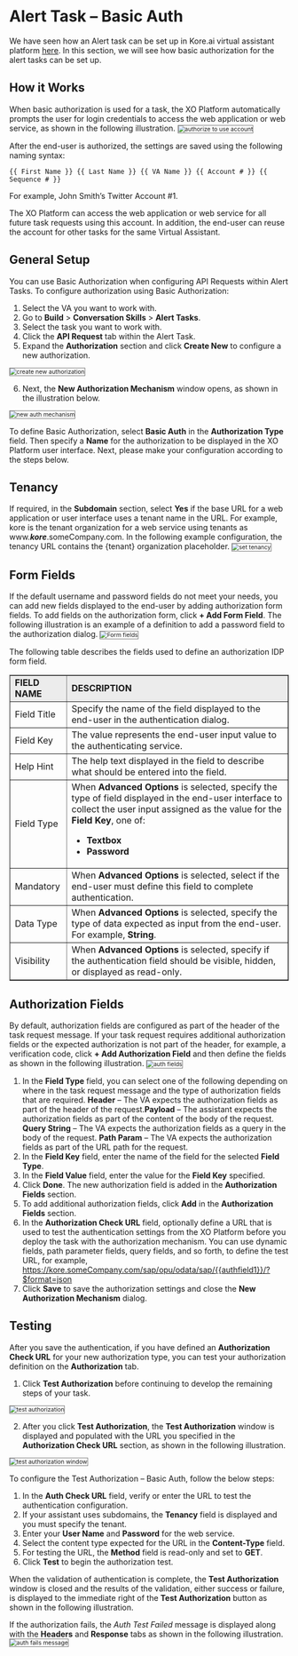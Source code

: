 # Alert Task – Basic Auth

We have seen how an Alert task can be set up in Kore.ai virtual assistant platform <a href="https://docsinternal-kore.github.io/docs/xo/automation/use-cases/alert-tasks/" target="_blank">here</a>. In this section, we will see how basic authorization for the alert tasks can be set up.

## How it Works 

When basic authorization is used for a task, the XO Platform automatically prompts the user for login credentials to access the web application or web service, as shown in the following illustration.
<img src="../images/authorize-to-use-account.png" alt="authorize to use account" title="authorize to use account" style="border: 1px solid gray; zoom:75%;">

After the end-user is authorized, the settings are saved using the following naming syntax:

<p><code>{{ First Name }} {{ Last Name }} {{ VA Name }} {{ Account # }} {{ Sequence # }}</code></p>

For example, John Smith’s Twitter Account #1.

The XO Platform can access the web application or web service for all future task requests using this account. In addition, the end-user can reuse the account for other tasks for the same Virtual Assistant.

## General Setup 

You can use Basic Authorization when configuring API Requests within Alert Tasks. To configure authorization using Basic Authorization:

1. Select the VA you want to work with.
2. Go to **Build** > **Conversation Skills** > **Alert Tasks**. 
3. Select the task you want to work with. 
4. Click the **API Request** tab within the Alert Task.
5. Expand the **Authorization** section and click **Create New** to configure a new authorization.
<img src="../images/create-new-authorization.png" alt="create new authorization" title="create new authorization" style="border: 1px solid gray; zoom:75%;">

6. Next, the **New Authorization Mechanism** window opens, as shown in the illustration below.
<img src="../images/new-auth-mechanism.png" alt="new auth mechanism" title="new auth mechanism" style="border: 1px solid gray; zoom:75%;">

To define Basic Authorization, select **Basic Auth** in the **Authorization Type** field. Then specify a **Name** for the authorization to be displayed in the XO Platform  user interface. Next, please make your configuration according to the steps below.

## Tenancy

If required, in the **Subdomain** section, select **Yes** if the base URL for a web application or user interface uses a tenant name in the URL. For example, kore is the tenant organization for a web service using tenants as www.**_kore_**.someCompany.com. In the following example configuration, the tenancy URL contains the {tenant} organization placeholder.
<img src="../images/set-tenancy.png" alt="set tenancy" title="set tenancy" style="border: 1px solid gray; zoom:75%;">

## Form Fields

If the default username and password fields do not meet your needs, you can add new fields displayed to the end-user by adding authorization form fields. To add fields on the authorization form, click **+ Add Form Field**. The following illustration is an example of a definition to add a password field to the authorization dialog.
<img src="../images/add-form-field.png" alt="Form fields" title="Form Fields" style="border: 1px solid gray; zoom:75%;">

The following table describes the fields used to define an authorization IDP form field.

<table border="1.5">
  <tr bgcolor="#ECECEC">
   <td><strong>FIELD NAME</strong>
   </td>
   <td><strong>DESCRIPTION</strong>
   </td>
  </tr>
  <tr>
   <td>Field Title
   </td>
   <td>Specify the name of the field displayed to the end-user in the authentication dialog.
   </td>
  </tr>
  <tr>
   <td>Field Key
   </td>
   <td>The value represents the end-user input value to the authenticating service.
   </td>
  </tr>
  <tr>
   <td>Help Hint
   </td>
   <td>The help text displayed in the field to describe what should be entered into the field.
   </td>
  </tr>
  <tr>
   <td>Field Type
   </td>
   <td>When <strong>Advanced Options</strong> is selected, specify the type of field displayed in the end-user interface to collect the user input assigned as the value for the <strong>Field Key</strong>, one of:
<ul>

<li><strong>Textbox</strong>

<li><strong>Password</strong>
</li>
</ul>
   </td>
  </tr>
  <tr>
   <td>Mandatory
   </td>
   <td>When <strong>Advanced Options</strong> is selected, select if the end-user must define this field to complete authentication.
   </td>
  </tr>
  <tr>
   <td>Data Type
   </td>
   <td>When <strong>Advanced Options</strong> is selected, specify the type of data expected as input from the end-user. For example, <strong>String</strong>.
   </td>
  </tr>
  <tr>
   <td>Visibility
   </td>
   <td>When <strong>Advanced Options</strong> is selected, specify if the authentication field should be visible, hidden, or displayed as read-only.
   </td>
  </tr>
</table>

## Authorization Fields

By default, authorization fields are configured as part of the header of the task request message. If your task request requires additional authorization fields or the expected authorization is not part of the header, for example, a verification code, click **+ Add Authorization Field** and then define the fields as shown in the following illustration.
<img src="../images/authorization-fields.png" alt="auth fields" title="auth fields" style="border: 1px solid gray; zoom:75%;">

1. In the **Field Type** field, you can select one of the following depending on where in the task request message and the type of authorization fields that are required. **Header** – The VA expects the authorization fields as part of the header of the request.**Payload** – The assistant expects the authorization fields as part of the content of the body of the request. **Query String** – The VA expects the authorization fields as a query in the body of the request. **Path Param** – The VA expects the authorization fields as part of the URL path for the request.
2. In the **Field Key** field, enter the name of the field for the selected **Field Type**.
3. In the **Field Value** field, enter the value for the **Field Key** specified.
4. Click **Done**. The new authorization field is added in the **Authorization Fields** section.
5. To add additional authorization fields, click **Add** in the **Authorization Fields** section.
6. In the **Authorization Check URL** field, optionally define a URL that is used to test the authentication settings from the XO Platform before you deploy the task with the authorization mechanism. You can use dynamic fields, path parameter fields, query fields, and so forth, to define the test URL, for example, https://kore.someCompany.com/sap/opu/odata/sap/{{authfield1}}/?$format=json
7. Click **Save** to save the authorization settings and close the **New Authorization Mechanism** dialog.

## Testing

After you save the authentication, if you have defined an **Authorization Check URL** for your new authorization type, you can test your authorization definition on the **Authorization** tab.

1. Click **Test Authorization** before continuing to develop the remaining steps of your task.
<img src="../images/click-test-authorization.png" alt="test authorization" title="test authorization" style="border: 1px solid gray; zoom:75%;">

2. After you click **Test Authorization**, the **Test Authorization** window is displayed and populated with the URL you specified in the **Authorization Check URL** section, as shown in the following illustration.

  <img src="../images/test-authorization-window.png" alt="test authorization window" title="test authorization window" style="border: 1px solid gray; zoom:75%;">

To configure the Test Authorization – Basic Auth, follow the below steps:

1. In the **Auth Check URL** field, verify or enter the URL to test the authentication configuration.
2. If your assistant uses subdomains, the **Tenancy** field is displayed and you must specify the tenant.
3. Enter your **User Name** and **Password** for the web service.
4. Select the content type expected for the URL in the **Content-Type** field.
5. For testing the URL, the **Method** field is read-only and set to **GET**.
6. Click **Test** to begin the authorization test.

When the validation of authentication is complete, the **Test Authorization** window is closed and the results of the validation, either success or failure, is displayed to the immediate right of the **Test Authorization** button as shown in the following illustration. 

If the authorization fails, the _Auth Test Failed_ message is displayed along with the **Headers** and **Response** tabs as shown in the following illustration.
<img src="../images/configure-test-authorization.png" alt="auth fails message" title="auth fails message" style="border: 1px solid gray; zoom:75%;">


